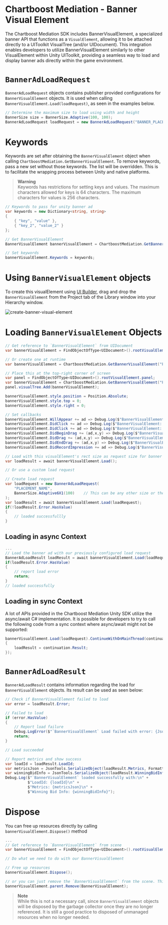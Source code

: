 # Chartboost Mediation - Banner Visual Element

The Chartboost Mediation SDK includes BannerVisualElement, a specialized banner API that functions as a `VisualElement`, allowing it to be attached directly to a UIToolkit VisualTree (and/or UIDocument).
This integration enables developers to utilize BannerVisualElement similarly to other VisualElement within Unity UIToolkit, providing a seamless way to load and display banner ads directly within the game environment.

# `BannerAdLoadRequest`

`BannerAdLoadRequest` objects contains publisher provided configurations for `BannerVisualElement` objects. It is used when calling `BannerVisualElement.Load(loadRequest)`, as seen in the examples below.

```csharp
// Determine the maximum size to load using width and height
BannerSize size = BannerSize.Adaptive(100, 100);
BannerAdLoadRequest loadRequest = new BannerAdLoadRequest("BANNER_PLACEMENT_NAME", size);
```

# Keywords

Keywords are set after obtaining the `BannerVisualElement` object when calling `ChartboostMediation.GetBannerVisualElement`. To remove keywords, pass a new set without those keywords. The list will be overridden. This is to facilitate the wrapping process between Unity and native platforms.

> **Warning** \
> Keywords has restrictions for setting keys and values. The maximum characters allowed for keys is 64 characters. The maximum characters for values is 256 characters.

```csharp
// Keywords to pass for unity banner ad
var keywords = new Dictionary<string, string>
{
    { "key", "value" },
    { "key_2", "value_2" }
};

// Get BannerVisualElement
BannerVisualElement bannerVisualElement = ChartboostMediation.GetBannerVisualElement("PLACEMENT_NAME");

// Set keywords
bannerVisualElement.Keywords = keywords;
```

# Using `BannerVisualElement` objects

To create this visualElement using [UI Builder](https://docs.unity3d.com/6000.0/Documentation/Manual/UIBuilder.html), drag and drop the `BannerVisualElement` from the Project tab of the Library window into your Hierarchy window.

![create-banner-visual-element](../images/create-banner-visual-element.png)

# Loading `BannerVisualElement` Objects
```csharp
// Get reference to `BannerVisualElement` from UIDocument
var bannerVisualElement = FindObjectOfType<UIDocument>().rootVisualElement.Q<BannerVisualElement>("YOUR_BANNER_NAME");

// Or create one at runtime
var bannerVisualElement = ChartboostMediation.GetBannerVisualElement("PLACEMENT_NAME");

// Place this at the top-right corner of screen
var panel = FindObjectOfType<UIDocument>().rootVisualElement.panel;
var bannerVisualElement = ChartboostMediation.GetBannerVisualElement("PLACEMENT_NAME");
panel.visualTree.Add(bannerVisualElement);

bannerVisualElement.style.position = Position.Absolute;
bannerVisualElement.style.top = 0;
bannerVisualElement.style.right = 0;

// Set callbacks
bannerVisualElement.WillAppear += ad => Debug.Log($"BannerVisualElement: {ad.LoadId} will appear.");
bannerVisualElement.DidClick += ad => Debug.Log($"BannerVisualElement: {ad.LoadId} was clicked.");
bannerVisualElement.DidClick += ad => Debug.Log($"BannerVisualElement: {ad.LoadId} was clicked.");
bannerVisualElement.DidBeginDrag += (ad,x,y) => Debug.Log($"BannerVisualElement: {ad.LoadId} began dragging x:{x}/y:{y}.");
bannerVisualElement.DidDrag += (ad,x,y) => Debug.Log($"BannerVisualElement: {ad.LoadId} was dragged x:{x}/y:{y}.");
bannerVisualElement.DidEndDrag += (ad,x,y) => Debug.Log($"BannerVisualElement: {ad.LoadId} finished dragging x:{x}/y:{y}.");
bannerVisualElement.DidRecordImpression += ad => Debug.Log($"BannerVisualElement: {ad.LoadId} was clicked.");

// Load with this visualElement's rect size as request size for banner
var loadResult = await bannerVisualElement.Load();

// Or use a custom load request

// Create load request
var loadRequest = new BannerAdLoadRequest(
    "PLACEMENT_NAME",
    BannerSize.Adaptive6X1(100)    // This can be any other size or the old non-adaptive size like `BannerSize.Standard`
);
var loadResult = await bannerVisualElement.Load(loadRequest);
if(!loadResult.Error.HasValue)
{
    // loaded successfullly
}

```

## Loading in async Context
```csharp
...
// Load the banner ad with our previously configured load request
BannerAdLoadResult loadResult = await bannerVisualElement.Load(loadRequest);
if(loadResult.Error.HasValue)
{
    // report load error
    return;
}
// loaded successfully
```

## Loading in sync Context
A lot of APIs provided in the Chartboost Mediation Unity SDK utilize the async/await C# implementation. It is possible for developers to try to call the following code from a sync context where async/await might not be supported:

```csharp
bannerVisualElement.Load(loadRequest).ContinueWithOnMainThread(continuation =>
{
    loadResult = continuation.Result;
});
```

# `BannerAdLoadResult`

`BannerAdLoadResult` contains information regarding the load for `BannerVisualElement` objects. Its result can be used as seen below:

```csharp
// Check if BannerVisualElement failed to load
var error = loadResult.Error;

// Failed to load
if (error.HasValue)
{
    // Report load failure
    Debug.LogError($"`BannerVisualElement` Load failed with error: {JsonTools.SerializeObject(error.Value, Formatting.Indented)}");
    return;
}

// Load succeeded

// Report metrics and show success
var loadId = loadResult.LoadId;
var metricsJson = JsonTools.SerializeObject(loadResult.Metrics, Formatting.Indented);
var winningBidInfo = JsonTools.SerializeObject(loadResult.WinningBidInfo, Formatting.Indented);
Debug.Log($"`BannerVisualElement` loaded successfully with:\n" +
          $"LoadId: {loadId}\n" +
          $"Metrics: {metricsJson}\n" +
          $"Winning Bid Info: {winningBidInfo}");

```

# Dispose

You can free up resources directly by calling `bannerVisualElement.Dispose()` method

```csharp
...
// Get reference to `BannerVisualElement` from scene
var bannerVisualElement = FindObjectOfType<UIDocument>().rootVisualElement.Q<BannerVisualElement>("YOUR_BANNER_NAME");

// Do what we need to do with our BannerVisualElement

// Free up resources
bannerVisualElement.Dispose();

// or you can just remove the `BannerVisualElement` from the scene. This would internally call dispose.
bannerVisualElement.parent.Remove(BannerVisualElement);
```

> **Note** \
> While this is not a necessary call, since `BannerVisualElement` objects will be disposed by the garbage collector once they are no longer referenced. It is still a good practice to disposed of unmanaged resources when no longer needed.

